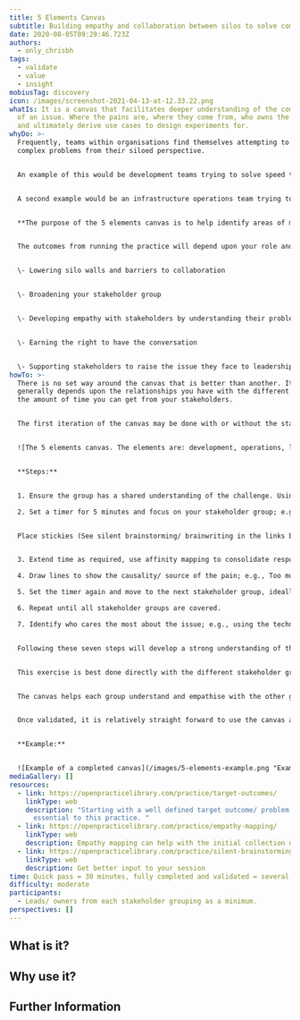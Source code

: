 ```yaml
---
title: 5 Elements Canvas
subtitle: Building empathy and collaboration between silos to solve complex problems.
date: 2020-08-05T09:29:46.723Z
authors:
  - only_chrisbh
tags:
  - validate
  - value
  - insight
mobiusTag: discovery
icon: /images/screenshot-2021-04-13-at-12.33.22.png
whatIs: It is a canvas that facilitates deeper understanding of the complexity
  of an issue. Where the pains are, where they come from, who owns the problem
  and ultimately derive use cases to design experiments for.
whyDo: >-
  Frequently, teams within organisations find themselves attempting to solve
  complex problems from their siloed perspective. 


  An example of this would be development teams trying to solve speed to market issues by adopting Agile practices... only to find that the work before and after them is still using traditional waterfall methods. The result is water-scrum-fall; it doesn't solve the problem.


  A second example would be an infrastructure operations team trying to solve speed to market by introducing a Kubernetes platform... but they fail to look outside of their silo to what their customers (software engineers) need from the platform rather than what the operations team think they want. The result is almost always an over-engineered solution that has taken too long to build and doesn't deliver the features the developers want; it's a 'field of dreams' approach only this time they build it but they don't come.


  **The purpose of the 5 elements canvas is to help identify areas of mutual interest and benefit between teams/ silos that are trying to solve similar problems independently to each other.** This will enable them to identify where they can use practices to develop empathy, shared understanding and ultimately collaborate on a solution to which everybody is passionate about delivering.


  The outcomes from running the practice will depend upon your role and your relationship with all the stakeholders; they include:


  \- Lowering silo walls and barriers to collaboration


  \- Broadening your stakeholder group


  \- Developing empathy with stakeholders by understanding their problem more deeply 


  \- Earning the right to have the conversation


  \- Supporting stakeholders to raise the issue they face to leadership/ budget holders.
howTo: >-
  There is no set way around the canvas that is better than another. It
  generally depends upon the relationships you have with the different teams and
  the amount of time you can get from your stakeholders.


  The first iteration of the canvas may be done with or without the stakeholders. 


  ![The 5 elements canvas. The elements are: development, operations, leadership, product and architecture](/images/screenshot-2021-04-13-at-12.33.22.png "The 5 elements canvas")


  **Steps:**


  1. Ensure the group has a shared understanding of the challenge. Using other practices such as 'target outcomes' may help. 

  2. Set a timer for 5 minutes and focus on your stakeholder group; e.g., Operations. 


  Place stickies (See silent brainstorming/ brainwriting in the links below) with pain points observed/ deduced/ assumed for that stakeholder group with respect to the challenge. 


  3. Extend time as required, use affinity mapping to consolidate responses.

  4. Draw lines to show the causality/ source of the pain; e.g., Too much technical debt would have a line of causality from Product as it's the product owner's responsibility to prioritise the work that will enter a sprint.

  5. Set the timer again and move to the next stakeholder group, ideally follow the source of the arrows. Identify their pains and see the problem from their perspective. 

  6. Repeat until all stakeholder groups are covered.

  7. Identify who cares the most about the issue; e.g., using the technical debt issue mentioned above, whilst the engineers will certainly feel the pain, ultimately it's the product that will suffer as feature velocity will grind to a halt and costs will go up. Whilst everybody has their part to play in resolving the issue, if any group needs to own the issue, make a business case, etc. then it would be the product team.


  Following these seven steps will develop a strong understanding of the problem, the causality of the pain, empathy for each of the stakeholder groups and a canvas around which a conversation can be facilitated.


  This exercise is best done directly with the different stakeholder groups, but this isn't always possible. Running the exercise first and then using the canvas to validate your understanding with the different stakeholders is a great alternative. You'll be validating this with the customer so it's ok not to be 100% correct! The stakeholders feel you have done your homework and validating/ pointing to what is missing is much more likely to achieve participation; in this sense you've earned the right to have the conversation.


  The canvas helps each group understand and empathise with the other groups, plus clarify that they will not solve the complex problem on their own. This can either broaden your stakeholder group by team introducing you to key members of another team, and/ or help facilitate that conversation between the different teams.


  Once validated, it is relatively straight forward to use the canvas as a springboard to identify use cases or experiments which can catalyse collaboration between the siloed capabilities.


  **Example:**


  ![Example of a completed canvas](/images/5-elements-example.png "Example of a completed canvas")
mediaGallery: []
resources:
  - link: https://openpracticelibrary.com/practice/target-outcomes/
    linkType: web
    description: "Starting with a well defined target outcome/ problem statement is
      essential to this practice. "
  - link: https://openpracticelibrary.com/practice/empathy-mapping/
    linkType: web
    description: Empathy mapping can help with the initial collection of pain points
  - link: https://openpracticelibrary.com/practice/silent-brainstorming-brainwriting
    linkType: web
    description: Get better input to your session
time: Quick pass = 30 minutes, fully completed and validated = several hours
difficulty: moderate
participants:
  - Leads/ owners from each stakeholder grouping as a minimum.
perspectives: []
---
```

## What is it? 

## Why use it? 

## Further Information

